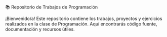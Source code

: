 📚 Repositorio de Trabajos de Programación

¡Bienvenido/a! Este repositorio contiene los trabajos, proyectos y ejercicios realizados en la clase de Programación. Aquí encontrarás código fuente, documentación y recursos útiles.
